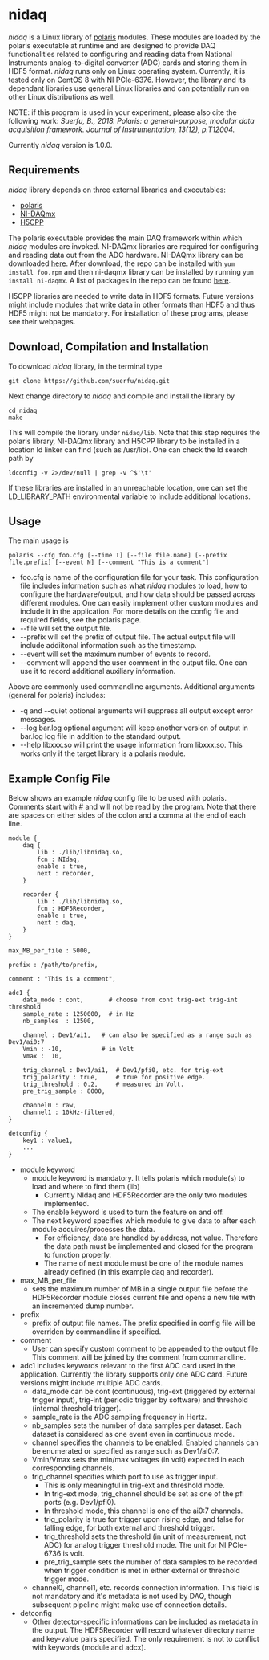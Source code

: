 # nidaq

*nidaq* is a Linux library of [polaris](https://github.com/suerfu/polaris) modules. These modules are loaded by the polaris executable at runtime and are designed to provide DAQ functionalities related to configuring and reading data from National Instruments analog-to-digital converter (ADC) cards and storing them in HDF5 format. *nidaq* runs only on Linux operating system. Currently, it is tested only on CentOS 8 with NI PCIe-6376. However, the library and its dependant libraries use general Linux libraries and can potentially run on other Linux distributions as well.

NOTE: if this program is used in your experiment, please also cite the following work: *Suerfu, B., 2018. Polaris: a general-purpose, modular data acquisition framework. Journal of Instrumentation, 13(12), p.T12004.*

Currently *nidaq* version is 1.0.0.

## Requirements
*nidaq* library depends on three external libraries and executables:
+ [polaris](https://github.com/suerfu/polaris)
+ [NI-DAQmx](https://www.ni.com/en-us/support/documentation/supplemental/18/daqmx-for-desktop-linux-tools.html)
+ [H5CPP](http://h5cpp.org/)

The polaris executable provides the main DAQ framework within which *nidaq* modules are invoked. NI-DAQmx libraries are required for configuring and reading data out from the ADC hardware. NI-DAQmx library can be downloaded [here](https://www.ni.com/en-us/support/downloads/drivers/download.ni-daqmx.html#428058). After download, the repo can be installed with `yum install foo.rpm` and then ni-daqmx library can be installed by running `yum install ni-daqmx`. A list of packages in the repo can be found [here](https://www.ni.com/pdf/manuals/378353f.html).

H5CPP libraries are needed to write data in HDF5 formats. Future versions might include modules that write data in other formats than HDF5 and thus HDF5 might not be mandatory. For installation of these programs, please see their webpages.


## Download, Compilation and Installation
To download *nidaq* library, in the terminal type
```
git clone https://github.com/suerfu/nidaq.git
```
Next change directory to *nidaq* and compile and install the library by
```
cd nidaq
make
```
This will compile the library under `nidaq/lib`. Note that this step requires the polaris library, NI-DAQmx library and H5CPP library to be installed in a location ld linker can find (such as /usr/lib). One can check the ld search path by
```
ldconfig -v 2>/dev/null | grep -v ^$'\t'
```
If these libraries are installed in an unreachable location, one can set the LD_LIBRARY_PATH environmental variable to include additional locations.


## Usage

The main usage is
```
polaris --cfg foo.cfg [--time T] [--file file.name] [--prefix file.prefix] [--event N] [--comment "This is a comment"]
```
+ foo.cfg is name of the configuration file for your task. This configuration file includes information such as what *nidaq* modules to load, how to configure the hardware/output, and how data should be passed across different modules. One can easily implement other custom modules and include it in the application. For more details on the config file and required fields, see the polaris page.
+ --file will set the output file.
+ --prefix will set the prefix of output file. The actual output file will include addiitonal information such as the timestamp.
+ --event will set the maximum number of events to record.
+ --comment will append the user comment in the output file. One can use it to record additional auxiliary information.

Above are commonly used commandline arguments. Additional arguments (general for polaris) includes:
+ -q and --quiet optional arguments will suppress all output except error messages.
+ --log bar.log optional argument will keep another version of output in bar.log log file in addition to the standard output.
+ --help libxxx.so will print the usage information from libxxx.so. This works only if the target library is a polaris module.

## Example Config File

Below shows an example *nidaq* config file to be used with polaris. Comments start with # and will not be read by the program. Note that there are spaces on either sides of the colon and a comma at the end of each line.
```
module {
    daq { 
        lib : ./lib/libnidaq.so,
        fcn : NIdaq,
        enable : true,
        next : recorder,
    }   

    recorder { 
        lib : ./lib/libnidaq.so,
        fcn : HDF5Recorder,
        enable : true,
        next : daq,
    }   
}

max_MB_per_file : 5000,

prefix : /path/to/prefix,

comment : "This is a comment",

adc1 {
    data_mode : cont,       # choose from cont trig-ext trig-int threshold
    sample_rate : 1250000,  # in Hz
    nb_samples  : 12500,

    channel : Dev1/ai1,   # can also be specified as a range such as Dev1/ai0:7
    Vmin : -10,           # in Volt
    Vmax :  10, 
    
    trig_channel : Dev1/ai1,  # Dev1/pfi0, etc. for trig-ext
    trig_polarity : true,     # true for positive edge.
    trig_threshold : 0.2,     # measured in Volt.
    pre_trig_sample : 8000,
 
    channel0 : raw,
    channel1 : 10kHz-filtered,
}

detconfig {
    key1 : value1,
    ...
}
```

+ module keyword
  - module keyword is mandatory. It tells polaris which module(s) to load and where to find them (lib)
    + Currently NIdaq and HDF5Recorder are the only two modules implemented.
  - The enable keyword is used to turn the feature on and off.
  - The next keyword specifies which module to give data to after each module acquires/processes the data.
    + For efficiency, data are handled by address, not value. Therefore the data path must be implemented and closed for the program to function properly.
    + The name of next module must be one of the module names already defined (in this example daq and recorder).
+ max_MB_per_file
  - sets the maximum number of MB in a single output file before the HDF5Recorder module closes current file and opens a new file with an incremented dump number.
+ prefix
  - prefix of output file names. The prefix specified in config file will be overriden by commandline if specified.
+ comment
  - User can specify custom comment to be appended to the output file. This comment will be joined by the comment from commandline.
+ adc1 includes keywords relevant to the first ADC card used in the application. Currently the library supports only one ADC card. Future versions might include multiple ADC cards.
  - data_mode can be cont (continuous), trig-ext (triggered by external trigger input), trig-int (periodic trigger by software) and threshold (internal threshold trigger).
  - sample_rate is the ADC sampling frequency in Hertz.
  - nb_samples sets the number of data samples per dataset. Each dataset is considered as one event even in continuous mode.
  - channel specifies the channels to be enabled. Enabled channels can be enumerated or specified as range such as Dev1/ai0:7.
  - Vmin/Vmax sets the min/max voltages (in volt) expected in each corresponding channels.
  - trig_channel specifies which port to use as trigger input.
    + This is only meaningful in trig-ext and threshold mode.
    + In trig-ext mode, trig_channel should be set as one of the pfi ports (e.g. Dev1/pfi0).
    + In threshold mode, this channel is one of the ai0:7 channels.
    + trig_polarity is true for trigger upon rising edge, and false for falling edge, for both external and threshold trigger.
    + trig_threshold sets the threshold (in unit of measurement, not ADC) for analog trigger threshold mode. The unit for NI PCIe-6736 is volt.
    + pre_trig_sample sets the number of data samples to be recorded when trigger condition is met in either external or threshold trigger mode.
  - channel0, channel1, etc. records connection information. This field is not mandatory and it's metadata is not used by DAQ, though subsequent pipeline might make use of connection details.
+ detconfig
  - Other detector-specific informations can be included as metadata in the output. The HDF5Recorder will record whatever directory name and key-value pairs specified. The only requirement is not to conflict with keywords (module and adcx).
